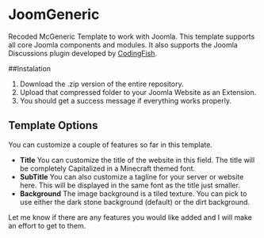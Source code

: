 JoomGeneric
===========

Recoded McGeneric Template to work with Joomla. This template supports all core Joomla components and modules. It also supports the Joomla Discussions plugin developed by [CodingFish](http://codingfish.com).

##Instalation

1. Download the .zip version of the entire repository.
2. Upload that compressed folder to your Joomla Website as an Extension.
3. You should get a success message if everything works properly.

## Template Options

You can customize a couple of features so far in this template.
 - **Title** You can customize the title of the website in this field. The title will be completely Capitalized in a Minecraft themed font.
 - **SubTitle** You can also customize a tagline for your server or website here. This will be displayed in the same font as the title just smaller.
 - **Background** The image background is a tiled texture. You can pick to use either the dark stone background (default) or the dirt background.
 

Let me know if there are any features you would like added and I will make an effort to get to them.
